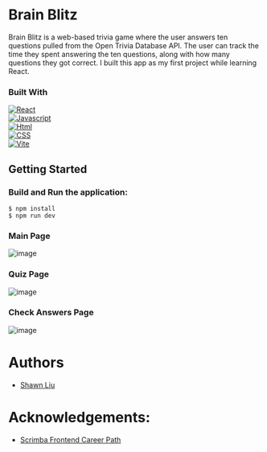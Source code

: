 # Brain Blitz
Brain Blitz is a web-based trivia game where the user answers ten questions pulled from the Open Trivia Database API. The user can track the time they spent answering the ten questions, along with how many questions they got correct. I built this app as my first project while learning React.

### Built With
[![React][React.js]][React-url]\
[![Javascript][Javascript.js]][Javascript-url]\
[![Html][Html.js]][Html-url]\
[![CSS][CSS.js]][CSS-url]\
[![Vite][Vite.js]][Vite-url]

## Getting Started
### Build and Run the application:

```
$ npm install
$ npm run dev
````

### Main Page
![image](https://github.com/shawn8913/brain-blitz/assets/119635447/f06a7bfb-64b1-4fd5-aa64-b90f7adc687d)

### Quiz Page
![image](https://github.com/shawn8913/brain-blitz/assets/119635447/212466b4-73c4-4dc8-bad8-7e668cf8c7c7)

### Check Answers Page
![image](https://github.com/shawn8913/brain-blitz/assets/119635447/bd5b6fcc-da8c-4308-82c1-6a6b2d8c3107)

# Authors
* [Shawn Liu](https://github.com/shawn8913)

# Acknowledgements:
* [Scrimba Frontend Career Path](https://scrimba.com/learn/frontend)

[React.js]: https://img.shields.io/badge/React-20232A?style=for-the-badge&logo=react&logoColor=61DAFB
[React-url]: https://reactjs.org/
[Javascript.js]: https://img.shields.io/badge/Javascript-20232A?style=for-the-badge&logo=javascript
[Javascript-url]: https://developer.mozilla.org/en-US/docs/Web/JavaScript
[Html.js]: https://img.shields.io/badge/html-20232A?style=for-the-badge&logo=html5
[Html-url]: https://developer.mozilla.org/en-US/docs/Learn/Getting_started_with_the_web/HTML_basics
[CSS.js]: https://img.shields.io/badge/css-20232A?style=for-the-badge&logo=css3
[CSS-url]: https://developer.mozilla.org/en-US/docs/Web/CSS
[Vite.js]: https://img.shields.io/badge/Vite-20232A?style=for-the-badge&logo=vite
[Vite-url]: https://vitejs.dev/
